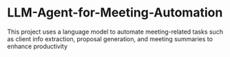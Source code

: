 # LLM-Agent-for-Meeting-Automation
This project uses a language model to automate meeting-related tasks such as client info extraction, proposal generation, and meeting summaries to enhance productivity
